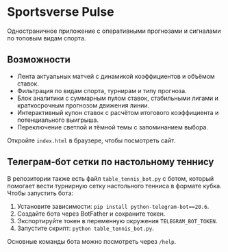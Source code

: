 # Sportsverse Pulse

Одностраничное приложение с оперативными прогнозами и сигналами по топовым видам спорта.

## Возможности
- Лента актуальных матчей с динамикой коэффициентов и объёмом ставок.
- Фильтрация по видам спорта, турнирам и типу прогноза.
- Блок аналитики с суммарным пулом ставок, стабильными лигами и краткосрочным прогнозом движения линии.
- Интерактивный купон ставок с расчётом итогового коэффициента и потенциального выигрыша.
- Переключение светлой и тёмной темы с запоминанием выбора.

Откройте `index.html` в браузере, чтобы посмотреть сайт.

## Телеграм-бот сетки по настольному теннису

В репозитории также есть файл `table_tennis_bot.py` с ботом, который помогает
вести турнирную сетку настольного тенниса в формате кубка. Чтобы запустить бота:

1. Установите зависимости: `pip install python-telegram-bot==20.6`.
2. Создайте бота через BotFather и сохраните токен.
3. Экспортируйте токен в переменную окружения `TELEGRAM_BOT_TOKEN`.
4. Запустите скрипт: `python table_tennis_bot.py`.

Основные команды бота можно посмотреть через `/help`.
